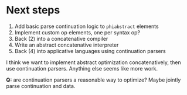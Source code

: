 # Next steps
1. Add basic parse continuation logic to `phiabstract` elements
2. Implement custom op elements, one per syntax op?
3. Back (2) into a concatenative compiler
4. Write an abstract concatenative interpreter
5. Back (4) into applicative languages using continuation parsers

I think we want to implement abstract optimization concatenatively, then use
continuation parsers. Anything else seems like more work.

**Q:** are continuation parsers a reasonable way to optimize? Maybe jointly
parse continuation and data.
